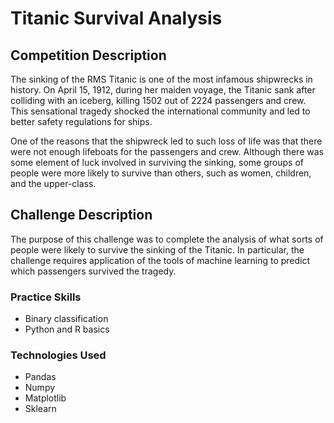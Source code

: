 # Titanic Survival Analysis

## Competition Description

The sinking of the RMS Titanic is one of the most infamous shipwrecks in history.  On April 15, 1912, during her maiden voyage, the Titanic sank after colliding with an iceberg, killing 1502 out of 2224 passengers and crew. This sensational tragedy shocked the international community and led to better safety regulations for ships.

One of the reasons that the shipwreck led to such loss of life was that there were not enough lifeboats for the passengers and crew. Although there was some element of luck involved in surviving the sinking, some groups of people were more likely to survive than others, such as women, children, and the upper-class.

## Challenge Description

The purpose of this challenge was to complete the analysis of what sorts of people were likely to survive the sinking of the Titanic. In particular, the challenge requires application of the tools of machine learning to predict which passengers survived the tragedy.

### Practice Skills

* Binary classification
* Python and R basics

### Technologies Used

* Pandas
* Numpy
* Matplotlib
* Sklearn